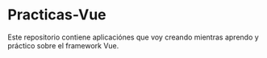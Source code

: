 # Practicas-Vue
Este repositorio contiene aplicaciónes que voy creando mientras aprendo y práctico sobre el framework Vue.
